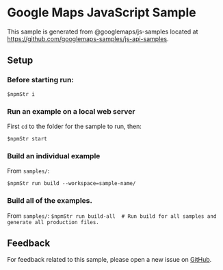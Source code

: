 # Google Maps JavaScript Sample

This sample is generated from @googlemaps/js-samples located at
https://github.com/googlemaps-samples/js-api-samples.

## Setup

### Before starting run:

`$npmStr i`

### Run an example on a local web server

First `cd` to the folder for the sample to run, then:

`$npmStr start`

### Build an individual example

From `samples/`:

`$npmStr run build --workspace=sample-name/`

### Build all of the examples.

From `samples/`:
`$npmStr run build-all  # Run build for all samples and generate all production files.`

## Feedback

For feedback related to this sample, please open a new issue on
[GitHub](https://github.com/googlemaps-samples/js-api-samples/issues).
